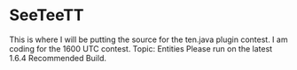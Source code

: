 SeeTeeTT
========
This is where I will be putting the source for the ten.java plugin contest.
I am coding for the 1600 UTC contest.
Topic: Entities
Please run on the latest 1.6.4 Recommended Build.